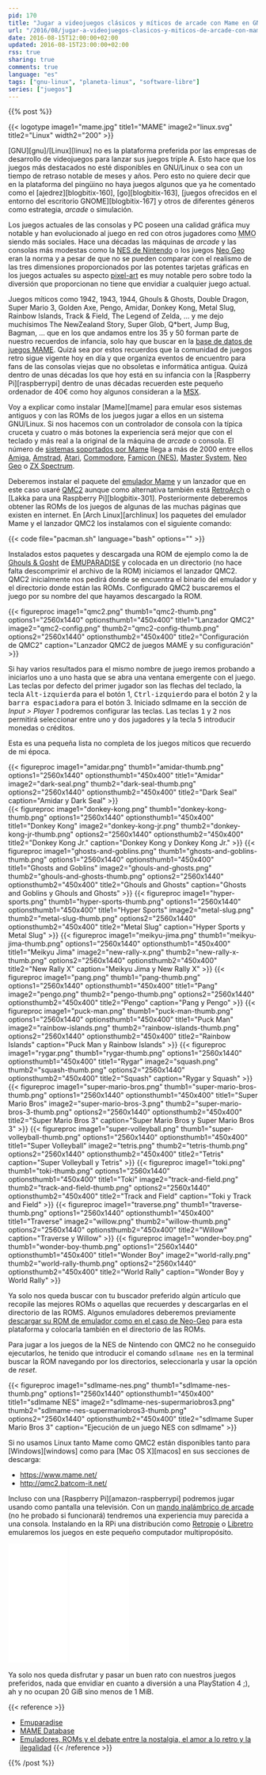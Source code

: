 ```yaml
---
pid: 170
title: "Jugar a videojuegos clásicos y míticos de arcade con Mame en GNU/Linux"
url: "/2016/08/jugar-a-videojuegos-clasicos-y-miticos-de-arcade-con-mame-en-gnu-linux/"
date: 2016-08-15T12:00:00+02:00
updated: 2016-08-15T23:00:00+02:00
rss: true
sharing: true
comments: true
language: "es"
tags: ["gnu-linux", "planeta-linux", "software-libre"]
series: ["juegos"]
---
```


{{% post %}}

{{< logotype image1="mame.jpg" title1="MAME" image2="linux.svg" title2="Linux" width2="200" >}}

[GNU][gnu]/[Linux][linux] no es la plataforma preferida por las empresas de desarrollo de videojuegos para lanzar sus juegos triple A. Esto hace que los juegos más destacados no esté disponibles en GNU/Linux o sea con un tiempo de retraso notable de meses y años. Pero esto no quiere decir que en la plataforma del pingüino no haya juegos algunos que ya he comentado como el [ajedrez][blogbitix-160], [go][blogbitix-163], [juegos ofrecidos en el entorno del escritorio GNOME][blogbitix-167] y otros de diferentes géneros como estrategia, _arcade_ o simulación.

Los juegos actuales de las consolas y PC poseen una calidad gráfica muy notable y han evolucionado al juego en red con otros jugadores como <abbr title="Massively Multiplayer Online">MMO</abbr> siendo más sociales. Hace una décadas las máquinas de _arcade_ y las consolas más modestas como la [NES de Nintendo](https://es.wikipedia.org/wiki/Nintendo_Entertainment_System) o los juegos [Neo Geo](https://es.wikipedia.org/wiki/Neo-Geo) eran la norma y a pesar de que no se pueden comparar con el realismo de las tres dimensiones proporcionados por las potentes tarjetas gráficas en los juegos actuales su aspecto [pixel-art](https://es.wikipedia.org/wiki/Pixel_art) es muy notable pero sobre todo la diversión que proporcionan no tiene que envidiar a cualquier juego actual.

Juegos míticos como 1942, 1943, 1944, Ghouls & Ghosts, Double Dragon, Super Mario 3, Golden Axe, Pengo, Amidar, Donkey Kong, Metal Slug, Rainbow Islands, Track & Field, The Legend of Zelda, ... y me dejo muchísimos The NewZealand Story, Super Glob, Q*bert, Jump Bug, Bagman, ... que en los que andamos entre los 35 y 50 forman parte de nuestro recuerdos de infancia, solo hay que buscar en la [base de datos de juegos MAME](http://www.mamedb.com). Quizá sea por estos recuerdos que la comunidad de juegos retro sigue vigente hoy en día y que organiza eventos de encuentro para fans de las consolas viejas que no obsoletas e informática antigua. Quizá dentro de unas décadas los que hoy está en su infancia con la [Raspberry Pi][raspberrypi] dentro de unas décadas recuerden este pequeño ordenador de 40€ como hoy algunos consideran a la [MSX](https://es.wikipedia.org/wiki/MSX).

Voy a explicar como instalar [Mame][mame] para emular esos sistemas antiguos y con las ROMs de los juegos jugar a ellos en un sistema GNU/Linux. Si nos hacemos con un controlador de consola con la típica cruceta y cuatro o  más botones la experiencia será mejor que con el teclado y más real a la original de la máquina de _arcade_ o consola. El número de  [sistemas soportados por Mame](http://www.progettoemma.net/mess/sysset.php) llega a más de 2000 entre ellos [Amiga](https://en.wikipedia.org/wiki/Amiga), [Amstrad](https://en.wikipedia.org/wiki/Amstrad), [Atari](https://en.wikipedia.org/wiki/Atari), [Commodore](https://en.wikipedia.org/wiki/Commodore_International), [Famicon (NES)](https://es.wikipedia.org/wiki/Nintendo_Entertainment_System), [Master System](https://es.wikipedia.org/wiki/Master_System), [Neo Geo](https://es.wikipedia.org/wiki/Neo-Geo) o [ZX Spectrum](https://es.wikipedia.org/wiki/Sinclair_ZX_Spectrum).

Deberemos instalar el paquete del [emulador Mame](https://www.archlinux.org/packages/community/x86_64/mame/) y un lanzador que en este caso usaré [QMC2](https://www.archlinux.org/packages/community/x86_64/qmc2/) aunque como alternativa también está [RetroArch](https://wiki.archlinux.org/index.php/RetroArch) o [Lakka para una Raspberry Pi][blogbitix-301]. Posteriormente deberemos obtener las ROMs de los juegos de algunas de las muchas páginas que existen en internet. En [Arch Linux][archlinux] los paquetes del emulador Mame y el lanzador QMC2 los instalamos con el siguiente comando:

{{< code file="pacman.sh" language="bash" options="" >}}

Instalados estos paquetes y descargada una ROM de ejemplo como la de [Ghouls & Gosht](https://www.emuparadise.me/M.A.M.E._-_Multiple_Arcade_Machine_Emulator_ROMs\/Ghouls'n_Ghosts_(World)/13191) de [EMUPARADISE](http://www.emuparadise.me) y colocada en un directorio (no hace falta descomprimir el archivo de la ROM) iniciamos el lanzador QMC2. QMC2 inicialmente nos pedirá donde se encuentra el binario del emulador y el directorio donde están las ROMs. Configurado QMC2 buscaremos el juego por su nombre del que hayamos descargado la ROM.

{{< figureproc
    image1="qmc2.png" thumb1="qmc2-thumb.png" options1="2560x1440" optionsthumb1="450x400" title1="Lanzador QMC2"
    image2="qmc2-config.png" thumb2="qmc2-config-thumb.png" options2="2560x1440" optionsthumb2="450x400" title2="Configuración de QMC2"
    caption="Lanzador QMC2 de juegos MAME y su configuración" >}}

Si hay varios resultados para el mismo nombre de juego iremos probando a iniciarlos uno a uno hasta que se abra una ventana emergente con el juego. Las teclas por defecto del primer jugador son las flechas del teclado, la tecla <kbd>Alt-izquierda</kbd> para el botón 1, <kbd>Ctrl-izquierdo</kbd> para el botón 2 y la <kbd>barra espaciadora</kbd> para el botón 3. Iniciado sdlmame en la sección de _Input > Player 1_ podremos configurar las teclas. Las teclas <kbd>1</kbd> y <kbd>2</kbd> nos permitirá seleccionar entre uno y dos jugadores y la tecla <kbd>5</kbd> introducir monedas o créditos.

Esta es una pequeña lista no completa de los juegos míticos que recuerdo de mi época.

{{< figureproc
    image1="amidar.png" thumb1="amidar-thumb.png" options1="2560x1440" optionsthumb1="450x400" title1="Amidar"
    image2="dark-seal.png" thumb2="dark-seal-thumb.png" options2="2560x1440" optionsthumb2="450x400" title2="Dark Seal"
    caption="Amidar y Dark Seal" >}}    
{{< figureproc
    image1="donkey-kong.png" thumb1="donkey-kong-thumb.png" options1="2560x1440" optionsthumb1="450x400" title1="Donkey Kong"
    image2="donkey-kong-jr.png" thumb2="donkey-kong-jr-thumb.png" options2="2560x1440" optionsthumb2="450x400" title2="Donkey Kong Jr."
    caption="Donkey Kong y Donkey Kong Jr." >}}
{{< figureproc
    image1="ghosts-and-goblins.png" thumb1="ghosts-and-goblins-thumb.png" options1="2560x1440" optionsthumb1="450x400" title1="Ghosts and Goblins"
    image2="ghouls-and-ghosts.png" thumb2="ghouls-and-ghosts-thumb.png" options2="2560x1440" optionsthumb2="450x400" title2="Ghouls and Ghosts"
    caption="Ghosts and Goblins y Ghouls and Ghosts" >}}
{{< figureproc
    image1="hyper-sports.png" thumb1="hyper-sports-thumb.png" options1="2560x1440" optionsthumb1="450x400" title1="Hyper Sports"
    image2="metal-slug.png" thumb2="metal-slug-thumb.png" options2="2560x1440" optionsthumb2="450x400" title2="Metal Slug"
    caption="Hyper Sports y Metal Slug" >}}
{{< figureproc
    image1="meikyu-jima.png" thumb1="meikyu-jima-thumb.png" options1="2560x1440" optionsthumb1="450x400" title1="Meikyu Jima"
    image2="new-rally-x.png" thumb2="new-rally-x-thumb.png" options2="2560x1440" optionsthumb2="450x400" title2="New Rally X"
    caption="Meikyu Jima y New Rally X" >}}
{{< figureproc
    image1="pang.png" thumb1="pang-thumb.png" options1="2560x1440" optionsthumb1="450x400" title1="Pang"
    image2="pengo.png" thumb2="pengo-thumb.png" options2="2560x1440" optionsthumb2="450x400" title2="Pengo"
    caption="Pang y Pengo" >}}
{{< figureproc
    image1="puck-man.png" thumb1="puck-man-thumb.png" options1="2560x1440" optionsthumb1="450x400" title1="Puck Man"
    image2="rainbow-islands.png" thumb2="rainbow-islands-thumb.png" options2="2560x1440" optionsthumb2="450x400" title2="Rainbow Islands"
    caption="Puck Man y Rainbow Islands" >}}
{{< figureproc
    image1="rygar.png" thumb1="rygar-thumb.png" options1="2560x1440" optionsthumb1="450x400" title1="Rygar"
    image2="squash.png" thumb2="squash-thumb.png" options2="2560x1440" optionsthumb2="450x400" title2="Squash"
    caption="Rygar y Squash" >}}
{{< figureproc
    image1="super-mario-bros.png" thumb1="super-mario-bros-thumb.png" options1="2560x1440" optionsthumb1="450x400" title1="Super Mario Bros"
    image2="super-mario-bros-3.png" thumb2="super-mario-bros-3-thumb.png" options2="2560x1440" optionsthumb2="450x400" title2="Super Mario Bros 3"
    caption="Super Mario Bros y Super Mario Bros 3" >}}
{{< figureproc
    image1="super-volleyball.png" thumb1="super-volleyball-thumb.png" options1="2560x1440" optionsthumb1="450x400" title1="Super Volleyball"
    image2="tetris.png" thumb2="tetris-thumb.png" options2="2560x1440" optionsthumb2="450x400" title2="Tetris"
    caption="Super Volleyball y Tetris" >}}
{{< figureproc
    image1="toki.png" thumb1="toki-thumb.png" options1="2560x1440" optionsthumb1="450x400" title1="Toki"
    image2="track-and-field.png" thumb2="track-and-field-thumb.png" options2="2560x1440" optionsthumb2="450x400" title2="Track and Field"
    caption="Toki y Track and Field" >}}
{{< figureproc
    image1="traverse.png" thumb1="traverse-thumb.png" options1="2560x1440" optionsthumb1="450x400" title1="Traverse"
    image2="willow.png" thumb2="willow-thumb.png" options2="2560x1440" optionsthumb2="450x400" title2="Willow"
    caption="Traverse y Willow" >}}
{{< figureproc
    image1="wonder-boy.png" thumb1="wonder-boy-thumb.png" options1="2560x1440" optionsthumb1="450x400" title1="Wonder Boy"
    image2="world-rally.png" thumb2="world-rally-thumb.png" options2="2560x1440" optionsthumb2="450x400" title2="World Rally"
    caption="Wonder Boy y World Rally" >}}

Ya solo nos queda buscar con tu buscador preferido algún artículo que recopile las mejores ROMs o aquellas que recuerdes y descargarlas en el directorio de las ROMS. Algunos emuladores deberemos previamente [descargar su ROM de emulador como en el caso de Neo-Geo](https://www.emuparadise.me/M.A.M.E._-_Multiple_Arcade_Machine_Emulator_ROMs/Neo-Geo/15030) para esta plataforma y colocarla también en el directorio de las ROMs.

Para jugar a los juegos de la NES de Nintendo con QMC2 no he conseguido ejecutarlos, he tenido que introducir el comando <code>sdlmame nes</code> en la terminal buscar la ROM navegando por los directorios, seleccionarla y usar la opción de _reset_.

{{< figureproc
    image1="sdlmame-nes.png" thumb1="sdlmame-nes-thumb.png" options1="2560x1440" optionsthumb1="450x400" title1="sdlmame NES"
    image2="sdlmame-nes-supermariobros3.png" thumb2="sdlmame-nes-supermariobros3-thumb.png" options2="2560x1440" optionsthumb2="450x400" title2="sdlmame Super Mario Bros 3"
    caption="Ejecución de un juego NES con sdlmame" >}}

Si no usamos Linux tanto Mame como QMC2 están disponibles tanto para [Windows][windows] como para [Mac OS X][macos] en sus secciones de descarga:

* https://www.mame.net/
* http://qmc2.batcom-it.net/

Incluso con una [Raspberry Pi][amazon-raspberrypi] podremos jugar usando como pantalla una televisión. Con un [mando inalámbrico de arcade](https://amzn.to/2bjiYN8) (no he probado si funcionará) tendremos una experiencia muy parecida a una consola. Instalando en la RPi una distribución como [Retropie](https://retropie.org.uk/) o [Libretro](https://www.libretro.com/) emularemos los juegos en este pequeño computador multipropósito.

<div class="media-amazon">
    <iframe style="width:120px;height:240px;" marginwidth="0" marginheight="0" scrolling="no" frameborder="0" src="//rcm-eu.amazon-adsystem.com/e/cm?lt1=_blank&bc1=000000&IS2=1&bg1=FFFFFF&fc1=000000&lc1=0000FF&t=blobit-21&o=30&p=8&l=as4&m=amazon&f=ifr&ref=as_ss_li_til&asins=B01CD5VC92&linkId=a79bf1bb391f6591c039b7696a22e9ef&internal=1"></iframe>
    <iframe style="width:120px;height:240px;" marginwidth="0" marginheight="0" scrolling="no" frameborder="0" src="//rcm-eu.amazon-adsystem.com/e/cm?lt1=_blank&bc1=000000&IS2=1&bg1=FFFFFF&fc1=000000&lc1=0000FF&t=blobit-21&o=30&p=8&l=as4&m=amazon&f=ifr&ref=as_ss_li_til&asins=B013B61SCS&linkId=61b4a105bc7d42ff174de961aaab0e67&internal=1"></iframe>
</div>

Ya solo nos queda disfrutar y pasar un buen rato con nuestros juegos preferidos, nada que envidiar en cuanto a diversión a una PlayStation 4 ;), ah y no ocupan 20 GiB sino menos de 1 MiB.

{{< reference >}}
* [Emuparadise](http://www.emuparadise.me)
* [MAME Database](http://www.mamedb.com)
* [Emuladores, ROMs y el debate entre la nostalgia, el amor a lo retro y la ilegalidad](https://www.xataka.com/videojuegos/emuladores-roms-y-el-debate-entre-la-nostalgia-el-amor-a-lo-retro-y-la-ilegalidad)
{{< /reference >}}

{{% /post %}}
